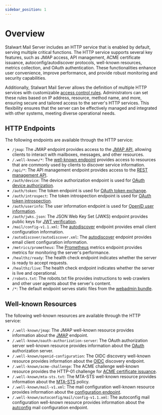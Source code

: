 ```yaml
---
sidebar_position: 1
---
```


# Overview

Stalwart Mail Server includes an HTTP service that is enabled by default, serving multiple critical functions. The HTTP service supports several key features, such as JMAP access, API management, ACME certificate issuance, autoconfig/autodiscover protocols, well-known resources, metrics collection, and OAuth authentication. These functionalities enhance user convenience, improve performance, and provide robust monitoring and security capabilities.

Additionally, Stalwart Mail Server allows the definition of multiple HTTP services with customizable [access control rules](/docs/server/http/access-control). Administrators can set these rules based on IP address, resource, method name, and more, ensuring secure and tailored access to the server's HTTP services. This flexibility ensures that the server can be effectively managed and integrated with other systems, meeting diverse operational needs.

## HTTP Endpoints

The following endpoints are available through the HTTP service:

- `/jmap`: The JMAP endpoint provides access to the [JMAP API](/docs/jmap/overview), allowing clients to interact with mailboxes, messages, and other resources.
- `/.well-known/*`: The [well-known endpoint](#well-known-resources) provides access to resources that are commonly used by clients to discover service information.
- `/api/*`: The API management endpoint provides access to the [REST management API](/docs/api/management/overview).
- `/auth/device`: The device authorization endpoint is used for [OAuth device authorization](/docs/directory/authentication/oauth).
- `/auth/token`: The token endpoint is used for [OAuth token exchange](/docs/directory/authentication/oauth).
- `/auth/introspect`: The token introspection endpoint is used for [OAuth token introspection](/docs/directory/oauth/endpoints#authintrospect).
- `/auth/userinfo`: The user information endpoint is used for [OpenID user information](/docs/directory/openid/endpoints#authuserinfo).
- `/auth/jwks.json`: The JSON Web Key Set (JWKS) endpoint provides public keys for [JWT verification](/docs/directory/openid/endpoints#authjwksjson).
- `/mail/config-v1.1.xml`: The [autodiscover](/docs/server/autoconfig) endpoint provides email client configuration information.
- `/autodiscover/autodiscover.xml`: The [autodiscover](/docs/server/autoconfig) endpoint provides email client configuration information.
- `/metrics/prometheus`: The [Prometheus](/docs/telemetry/metrics/prometheus) metrics endpoint provides metrics for monitoring the server's performance.
- `/healthz/ready`: The health check endpoint indicates whether the server is ready to accept requests.
- `/healthz/live`: The health check endpoint indicates whether the server is live and operational.
- `/robots.txt`: The robots.txt file provides instructions to web crawlers and other user agents about the server's content.
- `/*`: The default endpoint serves static files from the [webadmin bundle](/docs/management/webadmin/overview).

## Well-known Resources

The following well-known resources are available through the HTTP service:

- `/.well-known/jmap`: The JMAP well-known resource provides information about the [JMAP](/docs/jmap/overview) endpoint. 
- `/.well-known/oauth-authorization-server`: The OAuth authorization server well-known resource provides information about the [OAuth](/docs/directory/authentication/oauth) authorization server.
- `/.well-known/openid-configuration`: The OIDC discovery well-known resource provides information about the [OIDC](/docs/directory/openid/overview) discovery endpoint.
- `/.well-known/acme-challenge`: The ACME challenge well-known resource provides the HTTP-01 challenge for [ACME certificate issuance](/docs/server/tls/acme/challenges#http-01).
- `/.well-known/mta-sts.txt`: The MTA-STS well-known resource provides information about the [MTA-STS](/docs/smtp/transport-security/mta-sts) policy.
- `/.well-known/mail-v1.xml`: The mail configuration well-known resource provides information about the [configuration endpoint](/docs/server/autoconfig).
- `/.well-known/autoconfig/mail/config-v1.1.xml`: The autoconfig mail configuration well-known resource provides information about the [autconfig](/docs/server/autoconfig) mail configuration endpoint.
